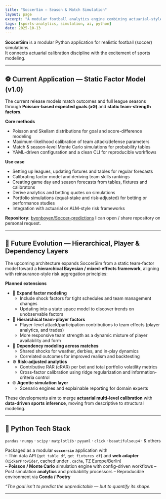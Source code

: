 ```yaml
---
title: "SoccerSim — Season & Match Simulation"
layout: page
excerpt: "A modular football analytics engine combining actuarial-style calibration with Monte Carlo simulation — evolving from a static factor model toward hierarchical team and player layers."
tags: [sports-analytics, simulation, ai, python]
date: 2025-10-13
---
```


**SoccerSim** is a modular Python application for realistic football (soccer) simulations.  
It connects actuarial calibration discipline with the excitement of sports modeling.

---

## ⚽ Current Application — Static Factor Model (v1.0)

The current release models match outcomes and full league seasons through **Poisson-based expected goals (xG)** and **static team-strength factors**.

**Core methods**
- Poisson and Skellam distributions for goal and score-difference modeling  
- Maximum-likelihood calibration of team attack/defense parameters  
- Match & season-level Monte Carlo simulations for probability tables  
- YAML-driven configuration and a clean CLI for reproducible workflows

**Use case**
- Setting up leagues, updating fixtures and tables for regular forecasts
- Calibrating factor model and deriving team skills rankings
- Creating game day and season forecasts from tables, fixtures and calibratons
- Derive analytics and betting quotes on simulations
- Portfolio simulations (equal-stake and risk-adjusted) for betting or performance studies  
- Integration with actuarial or ALM-style risk frameworks

**Repository:** [bvonboyen/Soccer-predictions](https://github.com/bvonboyen/Soccer-predictions)
I can open / share repository on personal request.

---

## 🧠 Future Evolution — Hierarchical, Player & Dependency Layers

The upcoming architecture expands SoccerSim from a static team-factor model toward a **hierarchical Bayesian / mixed-effects framework**, aligning with reinsurance-style risk aggregation principles:

**Planned extensions**
- 🧩 **Expand factor modeling**  
  - Include shock factors for tight schedules and team management changes
  - Updating into a state space model to discover trends on unobservable factors
- 🧩 **Hierarchical team-player factors**  
  - Player-level attack/participation contributions to team effects (player analytics, and trades)  
  - More responsive team strength as a dynamic mixture of player availability and form  
- 🔗 **Dependency modeling across matches**  
  - Shared shocks for weather, derbies, and in-play dynamics
  - Correlated outcomes for improved realism and backtesting
- ⚙️ **Risk-adjusted analytics**  
  - Contributive RAR (cRAR) per bet and total portfolio volatility metrics  
  - Cross-factor calibration using ridge regularization and information-criteria control  
- 🌐 **Agentic simulation layer**  
  - Scenario engines and explainable reporting for domain experts

These developments aim to merge **actuarial multi-level calibration** with **data-driven sports inference**, moving from descriptive to structural modeling.

---

## 🧰 Python Tech Stack  
`pandas` · `numpy` · `scipy` · `matplotlib` · `pyyaml` · `click` · `beautifulsoup4` · & others 

Packaged as a modular **`soccersim`** application with  
– Thin data API (`get_table_df`, `get_fixtures_df`) and **web adapter** (`KickerProvider`, cached under `.cache`, TZ Europe/Berlin)  
– **Poisson / Monte Carlo** simulation engine with config-driven workflows
– Post simulation **analytics** and probability processors 
– Reproducible environment via **Conda / Poetry**

*“The goal isn’t to predict the unpredictable — but to quantify its shape.*

---